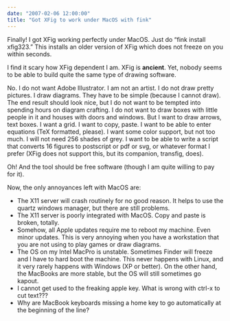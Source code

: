 ```yaml
---
date: "2007-02-06 12:00:00"
title: "Got XFig to work under MacOS with fink"
---
```




Finally! I got XFig working perfectly under MacOS. Just do &ldquo;fink install xfig323.&rdquo; This installs an older version of XFig which does not freeze on you within seconds.

I find it scary how XFig dependent I am. XFig is __ancient__. Yet, nobody seems to be able to build quite the same type of drawing software.

No. I do not want Adobe Illustrator. I am not an artist. I do not draw pretty pictures. I draw diagrams. They have to be simple (because I cannot draw). The end result should look nice, but I do not want to be tempted into spending hours on diagram crafting. I do not want to draw boxes with little people in it and houses with doors and windows. But I want to draw arrows, text boxes. I want a grid. I want to copy, paste. I want to be able to enter equations (TeX formatted, please). I want some color support, but not too much. I will not need 256 shades of grey. I want to be able to write a script that converts 16 figures to postscript or pdf or svg, or whatever format I prefer (XFig does not support this, but its companion, transfig, does).

Oh! And the tool should be free software (though I am quite willing to pay for it).

Now, the only annoyances left with MacOS are:

- The X11 server will crash routinely for no good reason. It helps to use the quartz windows manager, but there are still problems.
- The X11 server is poorly integrated with MacOS. Copy and paste is broken, totally.
- Somehow, all Apple updates require me to reboot my machine. Even minor updates. This is very annoying when you have a workstation that you are not using to play games or draw diagrams.
- The OS on my Intel MacPro is unstable. Sometimes Finder will freeze and I have to hard boot the machine. This never happens with Linux, and it very rarely happens with Windows (XP or better). On the other hand, the MacBooks are more stable, but the OS will still sometimes go kapout.
- I cannot get used to the freaking apple key. What is wrong with ctrl-x to cut text???
- Why are MacBook keyboards missing a home key to go automatically at the beginning of the line?


